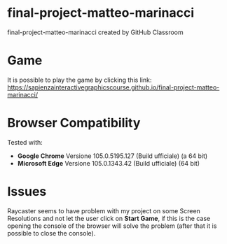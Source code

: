 # final-project-matteo-marinacci
final-project-matteo-marinacci created by GitHub Classroom
# Game
It is possible to play the game by clicking this link: https://sapienzainteractivegraphicscourse.github.io/final-project-matteo-marinacci/
# Browser Compatibility 
Tested with:
* **Google Chrome** Versione 105.0.5195.127 (Build ufficiale) (a 64 bit)
* **Microsoft Edge** Versione 105.0.1343.42 (Build ufficiale) (64 bit)
# Issues
Raycaster seems to have problem with my project on some Screen Resolutions and not let the user click on **Start Game**,
if this is the case opening the console of the browser will solve the problem (after that it is possible to close the console).
